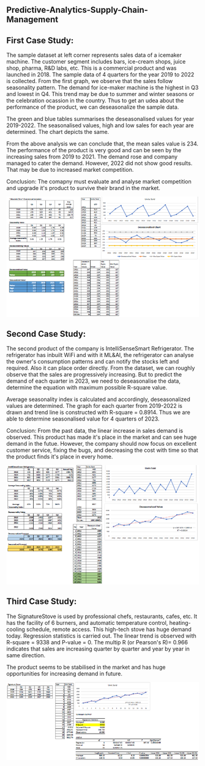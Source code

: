 ## Predictive-Analytics-Supply-Chain-Management
## First Case Study: 
The sample dataset at left corner represents sales data of a icemaker machine. The customer segment includes bars, ice-cream shops, juice shop, pharma, R&D labs, etc. This is a commercial product and was launched in 2018. The sample data of 4 quarters for the year 2019 to 2022 is collected. From the first graph, we observe that the sales follow seasonality pattern. The demand for ice-maker machine is the highest in Q3 and lowest in Q4. This trend may be due to summer and winter seasons or the celebration ocassion in the country. Thus to get an udea about the performance of the product, we can deseasonalize the sample data.

The green and blue tables summarises the deseasonalised values for year 2019-2022. The seasonalised values, high and low sales for each year are determined. The chart depicts the same.

From the above analysis we can conclude that, the mean sales value is 234. The performance of the product is very good and can be seen by the increasing sales from 2019 to 2021. The demand rose and company managed to cater the demand. However, 2022 did not show good results. That may be due to increased market competition.

Conclusion: The comapny must evaluate and analyse market competition and upgrade it's product to survive their brand in the market.

![image](https://github.com/MaithiliBhakare/Predictive-Analytics-Supply-Chain-Management/blob/e1d8e6038cc9dfd69ce8fe1f164999086ab64007/Deseasonalized%20Chart.png)

## Second Case Study: 
The second product of the company is IntelliSenseSmart Refrigerator. The refrigerator has inbuilt WiFi and with it ML&AI, the refrigerator can analyse the owner's consumption patterns and can notify the stocks left and required. Also it can place order directly. From the dataset, we can roughly observe that the sales are progressively increasing. But to predict the demand of each quarter in 2023, we need to deseasonalise the data, determine the equation with maximum possible R-square value. 

Average seasonality index is calculated and accordingly, deseasonalized values are determined. The graph for each quarter from 2019-2022 is drawn and trend line is constructed with R-square = 0.8914. Thus we are able to determine seasonalised value for 4 quarters of 2023. 

Conclusion: From the past data, the linear increase in sales demand is observed. This product has made it's place in the market and can see huge demand in the futue. However, the company should now focus on excellent customer service, fixing the bugs, and decreasing the cost with time so that the product finds it's place in every home.

![image](https://github.com/MaithiliBhakare/Predictive-Analytics-Supply-Chain-Management/blob/e1d8e6038cc9dfd69ce8fe1f164999086ab64007/Deseasonalized%20and%20regression%20Chart.png)

## Third Case Study:
The SignatureStove is used by professional chefs, restaurants, cafes, etc. It has the facility of 6 burners, and automatic temperature control, heating-cooling schedule, remote access. This high-tech stove has huge demand today. Regression statistics is carried out. The linear trend is observed with R-square = 9338 and P-value = 0. The multip R (or Pearson's R)= 0.966 indicates that sales are increasing quarter by quarter and year by year in same direction. 

The product seems to be stabilised in the market and has huge opportunities for increasing demand in future.

![image](https://github.com/MaithiliBhakare/Predictive-Analytics-Supply-Chain-Management/blob/e1d8e6038cc9dfd69ce8fe1f164999086ab64007/Regression%20Analysis.png)
